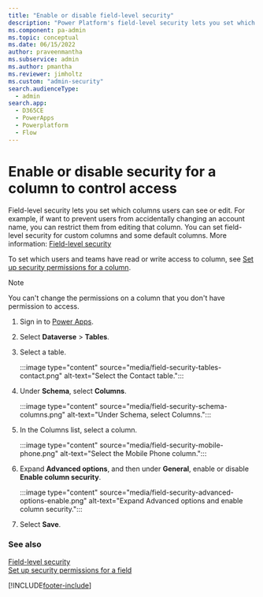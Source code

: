 ```yaml
---
title: "Enable or disable field-level security"
description: "Power Platform's field-level security lets you set which columns users can see or edit. Follow these steps to enable or disable security for a column."
ms.component: pa-admin
ms.topic: conceptual
ms.date: 06/15/2022
author: praveenmantha
ms.subservice: admin
ms.author: pmantha
ms.reviewer: jimholtz
ms.custom: "admin-security"
search.audienceType: 
  - admin
search.app:
  - D365CE
  - PowerApps
  - Powerplatform
  - Flow
---
```

# Enable or disable security for a column to control access

Field-level security lets you set which columns users can see or edit. For example, if want to prevent users from accidentally changing an account name, you can restrict them from editing that column. You can set field-level security for custom columns and some default columns. More information: [Field-level security](field-level-security.md)  
  
 To set which users and teams have read or write access to column, see [Set up security permissions for a column](set-up-security-permissions-field.md).  
  
> [!NOTE]
> You can't change the permissions on a column that you don't have permission to access.  

1. Sign in to [Power Apps](https://make.powerapps.com/).

2. Select **Dataverse** > **Tables**.

3. Select a table.

   :::image type="content" source="media/field-security-tables-contact.png" alt-text="Select the Contact table.":::

4. Under **Schema**, select **Columns**.

   :::image type="content" source="media/field-security-schema-columns.png" alt-text="Under Schema, select Columns.":::

5. In the Columns list, select a column.

   :::image type="content" source="media/field-security-mobile-phone.png" alt-text="Select the Mobile Phone column.":::

6. Expand **Advanced options**, and then under **General**, enable or disable **Enable column security**.

   :::image type="content" source="media/field-security-advanced-options-enable.png" alt-text="Expand Advanced options and enable column security.":::

7. Select **Save**.
  
### See also  
 [Field-level security](field-level-security.md)   
 [Set up security permissions for a field](set-up-security-permissions-field.md)






[!INCLUDE[footer-include](../includes/footer-banner.md)]
